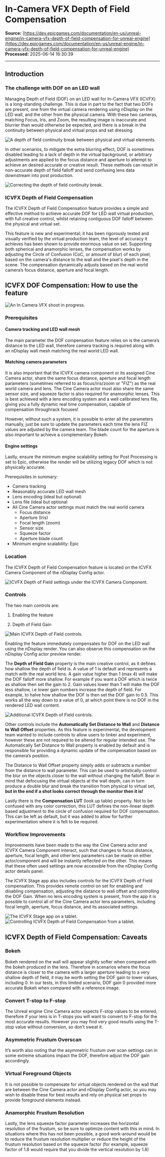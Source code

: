 # In-Camera VFX Depth of Field Compensation

**Source:** [https://dev.epicgames.com/documentation/en-us/unreal-engine/in-camera-vfx-depth-of-field-compensation-for-unreal-engine](https://dev.epicgames.com/documentation/en-us/unreal-engine/in-camera-vfx-depth-of-field-compensation-for-unreal-engine)  
**Processed:** 2025-06-14 16:30:39

---

## Introduction

### The challenge with DOF on an LED wall

Managing Depth of Field (DOF) on an LED wall for In-Camera VFX (ICVFX) is a long-standing challenge. This is due in part to the fact that two DOFs are present, one from the virtual camera rendering using nDisplay on the LED wall, and the other from the physical camera. With these two cameras, matching Focus, Iris, and Zoom, the resulting image is inaccurate and blurrier than would otherwise be expected, and there is a break in the continuity between physical and virtual props and set dressing.

![A depth of field continuity break between physical and virtual elements.](https://d1iv7db44yhgxn.cloudfront.net/documentation/images/fcf8bfb7-a215-43e6-b55f-a54e34b84f82/image_1.png)

In other scenarios, to mitigate the extra blurring effect, DOF is sometimes disabled leading to a lack of depth in the virtual background, or arbitrary adjustments are applied to the focus distance and aperture to attempt to achieve an desired accurate or creative result. These methods can result in non-accurate depth of field falloff and send confusing lens data downstream into post production.

![Correcting the depth of field continuity break.](https://d1iv7db44yhgxn.cloudfront.net/documentation/images/a06b07d4-db95-4ab2-87bb-26bb77fda440/image_2.png)

### ICVFX Depth of Field Compensation

The ICVFX Depth of Field Compensation feature provides a simple and effective method to achieve accurate DOF for LED wall virtual production, with full creative control, whilst retaining contiguous DOF falloff between the physical and virtual set.

This feature is new and experimental; it has been rigorously tested and visually verified by the virtual production team, the level of accuracy it achieves has been shown to provide enormous value on set. Supporting both spherical and anamorphic lenses, the compensation works by adjusting the Circle of Confusion (CoC, or amount of blur) of each pixel, based on the camera's distance to the wall and the pixel's depth in the scene. The compensation dynamically adjusts based on the real world camera’s focus distance, aperture and focal length.

## ICVFX DOF Compensation: How to use the feature

![An In Camera VFX shoot in progress.](https://d1iv7db44yhgxn.cloudfront.net/documentation/images/969a7268-a440-4ce5-8f43-cb383b617914/image_3.png)

### Prerequisites

#### Camera tracking and LED wall mesh

The main parameter the DOF compensation feature relies on is the camera’s distance to the LED wall, therefore camera tracking is required along with an nDisplay wall mesh matching the real world LED wall.

#### Matching camera parameters

It is also important that the ICVFX camera component or its assigned Cine Camera actor, share the same focus distance, aperture and focal length parameters (sometimes referred to as focus/iris/zoom or "FIZ") as the real world camera and lens. The Cine Camera actor must also share the same sensor size, and squeeze factor is also required for anamorphic lenses. This is best achieved with a lens encoding system and a well calibrated lens file, giving you a fully dynamic real time compensation, capable of compensation throughrack focuses!

However, without such a system, it is possible to enter all the parameters manually, just be sure to update the parameters each time the lens FIZ values are adjusted by the camera team. The blade count for the aperture is also important to achieve a complementary Bokeh.

#### Engine settings

Lastly, ensure the minimum engine scalability setting for Post Processing is set to Epic, otherwise the render will be utilizing legacy DOF which is not physically accurate.

Prerequisites in summary:

-   Camera tracking
-   Reasonably accurate LED wall mesh
-   Lens encoding (ideal but optional)
-   Lens file (ideal but optional
-   All Cine Camera actor settings must match the real world camera
    -   Focus distance
    -   Aperture (Iris)
    -   Focal length (zoom)
    -   Sensor size
    -   Squeeze factor
    -   Aperture blade count
-   Minimum engine scalability: Epic

### Location

The ICVFX Depth of Field Compensation feature is located on the ICVFX Camera Component of the nDisplay Config actor.

![ICVFX Depth of Field settings under the ICVFX Camera Component.](https://d1iv7db44yhgxn.cloudfront.net/documentation/images/3e2eea92-77b5-4518-9992-f8bb45c64d33/image_4.png)

### Controls

The two main controls are:

1.  Enabling the feature
    
2.  Depth of Field Gain
    

![Main ICVFX Depth of Field controls.](https://d1iv7db44yhgxn.cloudfront.net/documentation/images/27ec5d6b-6aef-4730-b460-6d07826172bf/image_5.png)

Enabling the feature immediately compensates for DOF on the LED wall using the nDisplay render. You can also observe this compensation on the nDisplay Config actor preview render.

The **Depth of Field Gain** property is the main creative control, as it defines how shallow the depth of field is. A value of 1 is default and represents a match with the real world lens. A gain value higher than 1 (max 4) will make the DOF falloff more shallow. For example if you want a DOF which is twice as shallow then set the gain to 2. Gain values lower than 1 will make the DOF less shallow, i.e lower gain numbers increase the depth of field. For example, to halve how shallow the DOF is then set the DOF gain to 0.5. This works all the way down to a value of 0, at which point there is no DOF in the rendered LED wall content.

![Additional ICVFX Depth of Field controls.](https://d1iv7db44yhgxn.cloudfront.net/documentation/images/e0582f5a-a547-41e7-9157-8a779a68061b/image_6.png)

Other controls include the **Automatically Set Distance to Wall** and **Distance to Wall Offset** properties. As this feature is experimental, the development team wanted to include controls to allow users to tinker and experiment, however these are not required to be altered for regular intended use. The Automatically Set Distance to Wall property is enabled by default and is responsible for providing a dynamic update of the compensation based on the camera’s position.

The Distance to Wall Offset property simply adds or subtracts a number from the distance to wall parameter. This can be used to artistically control the blur on the objects closer to the wall without changing the falloff. Bear in mind that defocusing the virtual objects at the wall depth, can in turn produce a double blur and break the transition from physical to virtual set, **but in the end if a shot looks correct through the monitor then it is!**

Lastly there is the **Compensation LUT** (look up table) property. Not to be confused with any color correction, this LUT defines the non-linear depth based adjustment to the circle of confusion required for DOF compensation. This can be left as default, but it was added to allow for further experimentation where it is felt to be required.

### Workflow Improvements

Improvements have been made to the way the Cine Camera actor and ICVFX Camera Component interact, such that changes to focus distance, aperture, focal length, and other lens parameters can be made on either actor/component and will be instantly reflected on the other. This means that these often used settings are now accessible from the nDisplay Config actor details panel.

The ICVFX Stage app also includes controls for the ICVFX Depth of Field compensation. This provides remote control on set for enabling and disabling compensation, adjusting the distance to wall offset and controlling the DOF Gain. When no lens encoding system is present, from the app it is possible to control all of the Cine Camera actor lens parameters, including focal length, aperture, focus distance, and its associated settings.

![The ICVFX Stage app on a tablet.](https://d1iv7db44yhgxn.cloudfront.net/documentation/images/742bd615-d7f0-45cd-b131-cf18b613009b/image_7.png) ![Controlling ICVFX Depth of Field Compensation from a tablet.](https://d1iv7db44yhgxn.cloudfront.net/documentation/images/19b51138-a649-4fc9-aeef-9d28ba5457ab/image_8.png)

## ICVFX Depth of Field Compensation: Caveats

### Bokeh

Bokeh rendered on the wall will appear slightly softer when compared with the bokeh produced in the lens. Therefore in scenarios where the focus distance is closer to the camera with a larger aperture leading to a very shallow depth of field, it may be worth setting the DOF gain to lower values, including 0. In our tests, in this limited scenario, DOF gain 0 provided more accurate Bokeh when compared with a reference image.

### Convert T-stop to F-stop

The Unreal engine Cine Camera actor expects F-stop values to be entered, therefore if your lens is in T-stops you will want to convert to F-stop for the most accurate results. However you may find very good results using the T-stop value without conversion, so don’t sweat it.

### Asymmetric Frustum Overscan

It’s worth also noting that the asymmetric frustum over scan settings can in some extreme situations impact the DOF, therefore adjust the DOF gain accordingly.

### Virtual Foreground Objects

It is not possible to compensate for virtual objects rendered on the wall that are between the Cine Camera actor and nDisplay Config actor, so you may wish to disable these for best results and rely on physical set props to provide foreground elements instead.

### Anamorphic Frustum Resolution

Lastly, the lens squeeze factor parameter increases the horizontal resolution of the frustum, so be sure to optimize content with this in mind. In situations where this has not been possible, a good work-around would be to reduce the frustum resolution multiplier or reduce the height of the frustum resolution based on the squeeze factor (for example, squeeze factor of 1.8 would require that you divide the vertical resolution by 1.8)